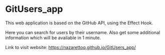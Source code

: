 # GitUsers_app
This web application is based on the GitHub API, using the Effect Hook.

Here you can search for users by their username. Also get some additional information which will be available in 1 minute.

Link to visit website: https://nazarettoq.github.io/GitUsers_app/
